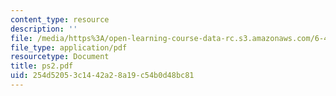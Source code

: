 ```yaml
---
content_type: resource
description: ''
file: /media/https%3A/open-learning-course-data-rc.s3.amazonaws.com/6-432-stochastic-processes-detection-and-estimation-spring-2004/254d52053c1442a28a19c54b0d48bc81_ps2.pdf
file_type: application/pdf
resourcetype: Document
title: ps2.pdf
uid: 254d5205-3c14-42a2-8a19-c54b0d48bc81
---
```

